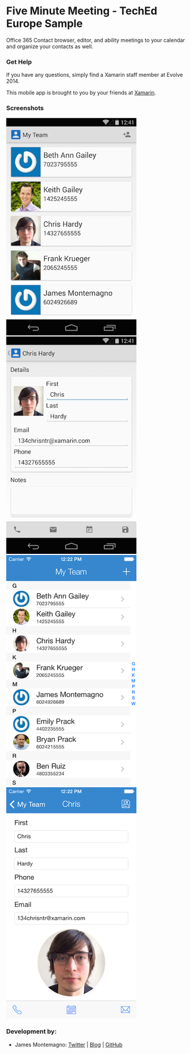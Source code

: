 Five Minute Meeting - TechEd Europe Sample
=========================

Office 365 Contact browser, editor, and ability meetings to your calendar and organize your contacts as well.


### Get Help

If you have any questions, simply find a Xamarin staff member at Evolve 2014.

This mobile app is brought to you by your friends at [Xamarin](http://www.xamarin.com/).

### Screenshots

![](Screenshots/android1.png) ![](Screenshots/android2.png)
![](Screenshots/ios1.png) ![](Screenshots/ios2.png)

### Development by:
- James Montemagno: [Twitter](http://www.twitter.com/jamesmontemagno) | [Blog](http://motzcod.es) | [GitHub](http://www.github.com/jamesmontemagno)
